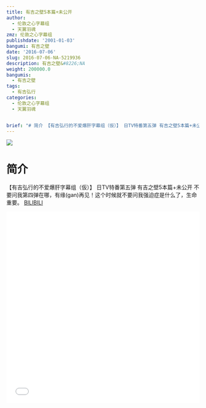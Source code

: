 ```yaml
---
title: 有吉之壁5本篇+未公开
author:
  - 伦敦之心字幕组
  - 天翼羽魂
zmz: 伦敦之心字幕组
publishdate: '2001-01-03'
bangumi: 有吉之壁
date: '2016-07-06'
slug: 2016-07-06-NA-5219936
description: 有吉之壁&#8226;NA
weight: 200000.0
bangumis:
  - 有吉之壁
tags:
  - 有吉弘行
categories:
  - 伦敦之心字幕组
  - 天翼羽魂


brief: "# 简介 【有吉弘行的不爱爆肝字幕组（仮）】 日TV特番第五弹 有吉之壁5本篇+未公开 不要问我第四弹在哪，有缘(gan)再见！这个时候就不要问我强迫症是什么了，生命重要。"
---
```

![](https://i.imgur.com/eOcMmq6.png)
# 简介  
【有吉弘行的不爱爆肝字幕组（仮）】 日TV特番第五弹 有吉之壁5本篇+未公开
不要问我第四弹在哪，有缘(gan)再见！这个时候就不要问我强迫症是什么了，生命重要。
  [BILIBILI](https://www.bilibili.com/video/av5219936/)

<div class="vcontainer">  <iframe class='video' src="//www.bilibili.com/blackboard/player.html?aid=5219936" width="100%" height="500" frameborder="0" allowfullscreen="allowfullscreen"></iframe></div>
